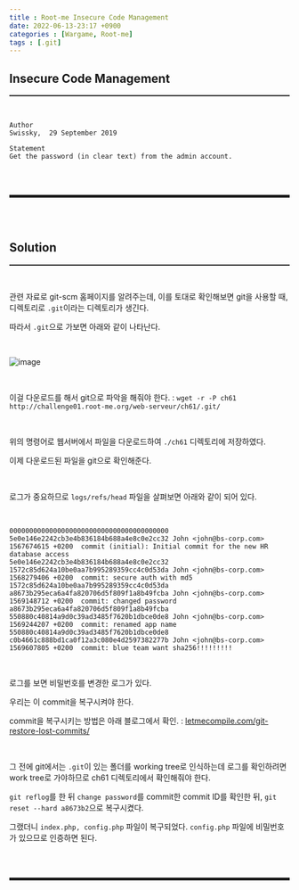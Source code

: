 ```yaml
---
title : Root-me Insecure Code Management
date: 2022-06-13-23:17 +0900
categories : [Wargame, Root-me]
tags : [.git]
---
```


## Insecure Code Management
<hr style="border-top: 1px solid;"><br>

```
Author
Swissky,  29 September 2019

Statement
Get the password (in clear text) from the admin account.
```

<br><br>
<hr style="border: 2px solid;">
<br><br>

## Solution
<hr style="border-top: 1px solid;"><br>

관련 자료로 git-scm 홈페이지를 알려주는데, 이를 토대로 확인해보면 git을 사용할 때, 디렉토리로 ```.git```이라는 디렉토리가 생긴다.

따라서 ```.git```으로 가보면 아래와 같이 나타난다.

<br>

![image](https://user-images.githubusercontent.com/52172169/173374541-a6634452-7bce-44b1-a875-cc3ca20e4cd1.png)

<br>

이걸 다운로드를 해서 git으로 파악을 해줘야 한다. 
: ```wget -r -P ch61 http://challenge01.root-me.org/web-serveur/ch61/.git/```

<br>

위의 명령어로 웹서버에서 파일을 다운로드하여 ```./ch61``` 디렉토리에 저장하였다.

이제 다운로드된 파일을 git으로 확인해준다.

<br>

로그가 중요하므로 ```logs/refs/head``` 파일을 살펴보면 아래와 같이 되어 있다.

<br>

```
0000000000000000000000000000000000000000 5e0e146e2242cb3e4b836184b688a4e8c0e2cc32 John <john@bs-corp.com> 1567674615 +0200	commit (initial): Initial commit for the new HR database access
5e0e146e2242cb3e4b836184b688a4e8c0e2cc32 1572c85d624a10be0aa7b995289359cc4c0d53da John <john@bs-corp.com> 1568279406 +0200	commit: secure auth with md5
1572c85d624a10be0aa7b995289359cc4c0d53da a8673b295eca6a4fa820706d5f809f1a8b49fcba John <john@bs-corp.com> 1569148712 +0200	commit: changed password
a8673b295eca6a4fa820706d5f809f1a8b49fcba 550880c40814a9d0c39ad3485f7620b1dbce0de8 John <john@bs-corp.com> 1569244207 +0200	commit: renamed app name
550880c40814a9d0c39ad3485f7620b1dbce0de8 c0b4661c888bd1ca0f12a3c080e4d2597382277b John <john@bs-corp.com> 1569607805 +0200	commit: blue team want sha256!!!!!!!!!
```

<br>

로그를 보면 비밀번호를 변경한 로그가 있다. 

우리는 이 commit을 복구시켜야 한다. 

commit을 복구시키는 방법은 아래 블로그에서 확인.
: <a href="https://www.letmecompile.com/git-restore-lost-commits/" target="_blank">letmecompile.com/git-restore-lost-commits/</a>

<br>

그 전에 git에서는 ```.git```이 있는 폴더를 working tree로 인식하는데 로그를 확인하려면 work tree로 가야하므로 ch61 디렉토리에서 확인해줘야 한다.

```git reflog```를 한 뒤 ```change password```를 commit한 commit ID를 확인한 뒤, ```git reset --hard a8673b2```으로 복구시켰다.

그랬더니 ```index.php, config.php``` 파일이 복구되었다. ```config.php``` 파일에 비밀번호가 있으므로 인증하면 된다.

<br><br>
<hr style="border: 2px solid;">
<br><br>
